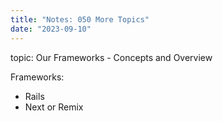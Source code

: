 ```yaml
---
title: "Notes: 050 More Topics"
date: "2023-09-10"
---
```


topic: Our Frameworks - Concepts and Overview

Frameworks:

 - Rails
 - Next or Remix
